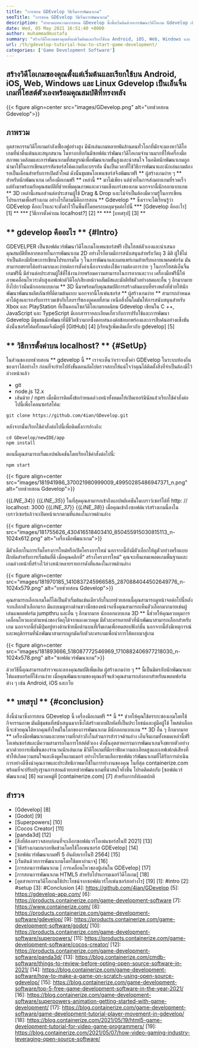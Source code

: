 ```yaml
---
title: "การสอน GDEvelop วิธีเริ่มการพัฒนาเกม" 
seoTitle: "การสอน GDEvelop วิธีเริ่มการพัฒนาเกม" 
description: "ทำตามบทความการสอน GDevelop นี้เพื่อเริ่มต้นด้วยการพัฒนาวิดีโอเกม Gdevelop เป็นโฮสต์ตนเองและไม่จำเป็นต้องมีทักษะการเขียนโปรแกรมที่จะเริ่มต้นด้วย" 
date: Wed, 05 May 2021 16:51:40 +0000
author: muhammadmustafa
summary: "สร้างวิดีโอเกมของคุณตั้งแต่เริ่มต้นและเรียกใช้บน Android, iOS, Web, Windows และ Linux Gdevelop เป็นเอ็นจิ้นเกมที่โฮสต์ตัวเองพร้อมคุณสมบัติที่ทรงพลัง" 
url: /th/gdevelop-tutorial-how-to-start-game-development/
categories: ['Game Development Software']
---
```


## สร้างวิดีโอเกมของคุณตั้งแต่เริ่มต้นและเรียกใช้บน Android, iOS, Web, Windows และ Linux Gdevelop เป็นเอ็นจิ้นเกมที่โฮสต์ตัวเองพร้อมคุณสมบัติที่ทรงพลัง

{{< figure align=center src="images/GDevelop.png" alt="บทช่วยสอน Gdevelop">}}


## ภาพรวม
อุตสาหกรรมวิดีโอเกมกำลังเฟื่องฟูอย่างสูง มีนักเล่นเกมหลายพันล้านคนทั่วโลกที่มักจะมองหาวิดีโอเกมที่น่าตื่นเต้นและสนุกสนาน ในทางกลับกันมีซอฟต์แวร์พัฒนาวิดีโอเกมจำนวนมากที่ให้เครื่องมือสภาพแวดล้อมและการพัฒนาเกมที่สมบูรณ์เพื่อพัฒนาเกมขั้นสูงและน่าสนใจ ในอดีตนักพัฒนาเกมถูกนำมาใช้ในการเขียนบรรทัดซอร์สโค้ดเกมทีละบรรทัด นั่นเป็นเวลาที่ใช้วิธีการพัฒนาและนักเล่นเกมต้องรอเป็นเดือนสำหรับการเปิดตัวใหม่ ดังนั้นชุมชนโอเพนซอร์สจึงพัฒนาฟรี ** ผู้สร้างเกมง่าย ๆ ** สำหรับนักพัฒนาเกม
เครื่องมือเกมฟรี ** เหล่านี้ ** มาไม่เพียง แต่ช่วยในการส่งมอบเกมที่รวดเร็ว แต่ยังมาพร้อมกับคุณสมบัติที่ช่วยเพิ่มคุณภาพและความแข็งแกร่งของเกม นอกจากนี้นักออกแบบเกม ** 3D เหล่านี้เสนอส่วนต่อประสานผู้ใช้ Drag & Drop และไม่จำเป็นต้องมีความรู้ในการเขียนโปรแกรมเพื่อสร้างเกม อย่างไรก็ตามนี่คือการสอน ** Gdevelop ** ซึ่งเราจะได้เรียนรู้ว่า GDEvelop คืออะไรและจะตั้งค่าไว้ในพื้นที่โดยครอบคลุมจุดต่อไปนี้
  *** [Gdevelop คืออะไร] [1] **
  *** [วิธีการตั้งค่าบน localhost?] [2] **
  *** [บทสรุป] [3] **

## ** gdevelop คืออะไร ** {#Intro}
GDEVELPER เป็นซอฟต์แวร์พัฒนาวิดีโอเกมโอเพนซอร์สฟรี เป็นโฮสต์ตัวเองและนำเสนอคุณสมบัติที่หลากหลายในการพัฒนาเกม 2D อย่างไรก็ตามมีการสนับสนุนสำหรับวัตถุ 3 มิติ ผู้ใช้ไม่จำเป็นต้องมีทักษะการเขียนโปรแกรมใด ๆ ในการพัฒนาและเผยแพร่เกมสำหรับหลายแพลตฟอร์ม มันสามารถขยายได้อย่างมากและง่ายต่อการตั้งค่าเนื่องจากต้องใช้ความต้องการง่าย ๆ ในการโฮสต์เอ็นจิ้นเกมฟรีนี้ มีส่วนต่อประสานผู้ใช้ที่ใช้งานง่ายพร้อมความสามารถในการลากและวาง เครื่องมือฟรีนี้ให้ภาพเคลื่อนไหวระดับสูงเอฟเฟกต์วิดีโอ/เสียงหน้าจอสัมผัสและมัลติทัชตัวอย่างสดและอื่น ๆ อีกมากมาย ยิ่งไปกว่านั้นนักออกแบบเกม ** 3D นี้มาพร้อมกับคุณสมบัติการสร้างต้นแบบที่ทรงพลังที่ช่วยให้นักพัฒนาพัฒนาผลิตภัณฑ์ที่ดีตามต้นแบบ
นอกจากนี้โอเพ่นซอร์ส ** ผู้สร้างเกมง่าย ** สามารถกำหนดค่าได้สูงและรองรับการรวมเข้ากับไลบรารีของบุคคลที่สาม เหนือสิ่งอื่นใดมันให้การสนับสนุนสำหรับ Xbox และ PlayStation ที่เป็นคอนโซลวิดีโอเกมยอดนิยม Gdevelop เขียนใน C ++, JavaScript และ TypeScript มีเอกสารรายละเอียดเกี่ยวกับการปรับใช้และการพัฒนา Gdevelop มีชุมชนนักพัฒนาที่มีชีวิตชีวามากซึ่งตอบสนองต่อข้อบกพร่องและการสืบค้นอย่างแข็งขัน ดังนั้นซอร์สโค้ดทั้งหมดจึงมีอยู่ที่ [GitHub] [4]
[เรียนรู้เพิ่มเติมเกี่ยวกับ gdevelop] [5]

## ** วิธีการตั้งค่าบน localhost? ** {#SetUp}
ในส่วนของบทช่วยสอน ** gdevelop นี้ ** เราจะเห็นว่าเราจะตั้งค่า GDEvelop ในระบบท้องถิ่นของเราได้อย่างไร ก่อนที่จะย้ายไปยังขั้นตอนถัดไปตรวจสอบให้แน่ใจว่าคุณได้ติดตั้งสิ่งที่จำเป็นต้องมีไว้ล่วงหน้าแล้ว
  * git
  * node.js 12.x
  * เส้นด้าย / npm
เมื่อมีการติดตั้งข้อกำหนดล่วงหน้าทั้งหมดให้เปิดเทอร์มินัลแล้วเรียกใช้คำสั่งต่อไปนี้เพื่อโคลนซอร์สโค้ด:
```
git clone https://github.com/4ian/GDevelop.git
```
หลังจากนั้นเรียกใช้คำสั่งต่อไปนี้เพื่อติดตั้งการอ้างอิง:
```
cd GDevelop/newIDE/app
npm install
```
ตอนนี้คุณสามารถเริ่มแอปพลิเคชันโดยเรียกใช้คำสั่งต่อไปนี้:
```
npm start
```

{{< figure align=center src="images/181941986_370021980999009_49950285486947371_n.png" alt="บทช่วยสอน Gdevelop">}}

{{_LINE_34_}}
{{_LINE_35_}}
    ในที่สุดคุณสามารถเข้าถึงแอปพลิเคชันในเบราว์เซอร์ได้ที่ http: // localhost: 3000
{{_LINE_37_}}
{{_LINE_38_}}
เมื่อคุณเข้าถึงซอฟต์แวร์สร้างเกมนี้ลงในเบราว์เซอร์แล้วจะเปิดหน้าแรกตามที่แสดงในภาพด้านล่าง

{{< figure align=center src="images/181755626_430416518403410_850455915030815113_n-1024x612.png" alt="เครื่องมือพัฒนาเกม">}}

มีตัวเลือกในการเริ่มโครงการใหม่หรือเปิดโครงการใหม่ นอกจากนี้ยังมีตัวเลือกให้ดูตัวอย่างหรือแบบฝึกหัดสำหรับการเริ่มต้นที่ดี
เมื่อคุณคลิกที่“ สร้างโครงการใหม่” คุณจะเห็นเทมเพลตเกมพื้นฐานและเกมล่วงหน้าที่สร้างไว้ล่วงหน้าหลายรายการดังที่แสดงในภาพด้านล่าง

{{< figure align=center src="images/181970185_1410837245966585_2870884044502649776_n-1024x579.png" alt="บทช่วยสอน Gdevelop">}}

คุณสามารถเลือกเกมใดก็ได้เป็นตัวเริ่มต้นเช่นเดียวกับในบทช่วยสอนนี้คุณสามารถดูหน้าจอต่อไปนี้หลังจากเลือกตัวเลือกแรก มีแถบเมนูทางด้านขวามือของหน้าจอซึ่งคุณสามารถเห็นตัวเลือกมากมายเช่นผู้เล่นแพลตฟอร์ม jumpthru และอื่น ๆ อีกมากมาย นักออกแบบเกม 3D ** นี้ช่วยให้คุณควบคุมการเคลื่อนไหวและตำแหน่งของวัตถุได้จากแผงควบคุม มีตัวละครหลายตัวที่นักพัฒนาสามารถเลือกสำหรับเกม นอกจากนี้ยังมีปุ่มอยู่ทางด้านซ้ายมือด้านบนที่เริ่มเกมเพื่อทดสอบฟังก์ชั่น นอกจากนี้ยังมีเหตุการณ์และพฤติกรรมที่นักพัฒนาสามารถผูกมัดกับตัวละครเกมเพื่อนำการโต้ตอบมาสู่เกม

{{< figure align=center src="images/181893666_518087772546969_1710882406977218030_n-1024x578.png" alt="ซอฟต์แวร์พัฒนาเกม">}}

ด้วยวิธีนี้คุณสามารถสำรวจและลองคุณสมบัติเพิ่มเติม ผู้สร้างเกมง่าย ๆ ** นี้เป็นมิตรกับนักพัฒนาและให้แดชบอร์ดที่ใช้งานง่าย เมื่อคุณพัฒนาเกมของคุณเสร็จแล้วคุณสามารถส่งออกสำหรับแพลตฟอร์มต่าง ๆ เช่น Android, iOS และเว็บ

## ** บทสรุป ** {#conclusion}
สิ่งนี้นำมาซึ่งการสอน GDevelop นี้ เครื่องมือเกมฟรี ** นี้ ** ช่วยให้คุณใช้ตรรกะของเกมโดยใช้กิจกรรมภาพ มันมีชุมชนที่สนับสนุนมากซึ่งได้สร้างแบบฝึกหัดที่เป็นประโยชน์และคู่มือผู้ใช้ โพสต์บล็อกนี้จะช่วยคุณได้หากคุณยังใหม่ในโลกของการพัฒนาเกม มีนักออกแบบเกม ** 3D อื่น ๆ อีกมากมาย ** เครื่องมือพัฒนาเกมและบทความที่กล่าวถึงในส่วนการสำรวจด้านล่าง เอ็นจิ้นเกมทั้งหมดเหล่านี้ฟรีโอเพ่นซอร์สและมีความสามารถในการโฮสต์ตัวเอง ดังนั้นอุตสาหกรรมการพัฒนาเกมจึงขยายตัวอย่างมากด้วยการเพิ่มขึ้นของจำนวนนักเล่นเกม มีวิดีโอเกมที่มีกราฟิกความละเอียดสูงและเอฟเฟกต์เสียงที่ทำให้เกิดความสนใจและดึงดูดในเกมเมอร์ อย่างไรก็ตามเลือกซอฟต์แวร์พัฒนาเกมที่ได้รับการดำเนินการอย่างดีซึ่งนำคุณภาพและประสิทธิภาพมาใช้ในการทำงานของคุณ
ในที่สุด containerize.com พร้อมที่จะปรับปรุงฐานการสอนด้วยบทช่วยพัฒนาเกมที่น่าสนใจยิ่งขึ้น โปรดติดต่อกับ [ซอฟต์แวร์พัฒนาเกม] [6] หมวดหมู่ที่ [containerize.com] [7] สำหรับการอัปเดตปกติ

## สำรวจ
  * [Gdevelop] [8]
  * [Godot] [9]
  * [Superpowers] [10]
  * [Cocos Creator] [11]
  * [panda3d] [12]
  * [สิ่งที่ต้องตรวจสอบก่อนที่จะเลือกซอฟต์แวร์โอเพ่นซอร์สในปี 2021] [13]
  * [วิธีสร้างเกมบนรอยขีดข่วนโดยใช้โอเพนซอร์ส GDEvelop] [14]
  * [ซอฟต์แวร์พัฒนาเกมฟรี 5 อันดับแรกในปี 2564] [15]
  * [เริ่มต้นด้วยการพัฒนาเกมโดยใช้มหาอำนาจ] [16]
  * [การสอนการพัฒนาเกม | การเคลื่อนไหวของผู้เล่นใน GDEvelop] [17]
  * [การสอนการพัฒนาเกม HTML5 สำหรับโปรแกรมเมอร์วิดีโอเกม] [18]
  * [อุตสาหกรรมวิดีโอเกมใช้ประโยชน์จากซอฟต์แวร์โอเพ่นซอร์สอย่างไร] [19]
[1]: #intro
[2]: #setup
[3]: #Conclusion
[4]: https://github.com/4ian/GDevelop
[5]: https://gdevelop-app.com/
[6]: https://products.containerize.com/game-development-software
[7]: https://www.containerize.com/
[8]: https://products.containerize.com/game-development-software/gdevelop/
[9]: https://products.containerize.com/game-development-software/godot/
[10]: https://products.containerize.com/game-development-software/superpowers/
[11]: https://products.containerize.com/game-development-software/cocos-creator/
[12]: https://products.containerize.com/game-development-software/panda3d/
[13]: https://blog.containerize.com/cmdb-software/things-to-review-before-opting-open-source-software-in-2021/
[14]: https://blog.containerize.com/game-development-software/how-to-make-a-game-on-scratch-using-open-source-gdevelop/
[15]: https://blog.containerize.com/game-development-software/top-5-free-game-development-software-in-the-year-2021/
[16]: https://blog.containerize.com/game-development-software/superpowers-animation-getting-started-with-game-development/
[17]: https://blog.containerize.com/game-development-software/game-development-tutorial-player-movement-in-gdevelop/
[18]: https://blog.containerize.com/2021/05/19/html5-game-development-tutorial-for-video-game-programmers/
[19]: https://blog.containerize.com/2021/05/07/how-video-gaming-industry-leveraging-open-source-software/
